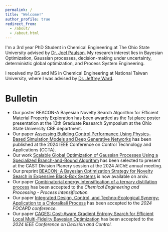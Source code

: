 ```yaml
---
permalink: /
title: "Welcome!"
author_profile: true
redirect_from: 
  - /about/
  - /about.html
---
```


I'm a 3rd year PhD Student in Chemical Engineering at The Ohio State University advised by [Dr. Joel Paulson](https://cbe.osu.edu/people/paulson.82). My research interest lies in Bayesian Optimization, Gaussian processes, decision-making under uncertainty, deterministic global optimization, and Process System Engineering.

I received my BS and MS in Chemical Engineering at National Taiwan University, where I was advised by [Dr. Jeffrey Ward](https://che.ntu.edu.tw/che/en/jeffward.html). 

Bulletin
======
- Our poster BEACON-A Bayesian Novelty Search Algorithm for Efficient Material Property Exploration has been awarded as the 1st place poster presentation at the 13th Graduate Research Symposium at the Ohio State University CBE department.
- Our paper [Assessing Building Control Performance Using Physics-Based Simulation Models and Deep Generative Networks](https://ieeexplore.ieee.org/abstract/document/10666585) has been published at the 2024 IEEE Conference on Control Technology and Applications (CCTA).
- Our work [Scalable Global Optimization of Gaussian Processes Using a Specialized Branch-and-Bound Algorithm](https://aiche.confex.com/aiche/2024/meetingapp.cgi/Paper/689273) has been selected to present at the CAST Division Planery session at the 2024 AIChE annual meeting.
- Our preprint [BEACON: A Bayesian Optimization Strategy for Novelty Search in Expensive Black-Box Systems](https://arxiv.org/pdf/2406.03616) is now available on arxiv.
- Our paper [Combinatorial energy intensification of a ternary distillation process](https://www.sciencedirect.com/science/article/pii/S0255270124002903) has been accepted to the _Chemical Engineering and Processing - Process Intensification._
- Our paper [Integrated Design, Control, and Techno-Ecological Synergy: Application to a Chloralkali Process](https://psecommunity.org/wp-content/plugins/wpor/includes/file/2407/LAPSE-2024.1551-1v1.pdf) has been accepted to the _2024 FOCAPD conference._ <br>
- Our paper [CAGES: Cost-Aware Gradient Entropy Search for Efficient Local Multi-Fidelity Bayesian Optimization](https://scholar.google.com/citations?view_op=view_citation&hl=en&user=wFWQsNQAAAAJ&sortby=pubdate&citation_for_view=wFWQsNQAAAAJ:zYLM7Y9cAGgC) has been accepted to the _2024 IEEE Conference on Decision and Control._

